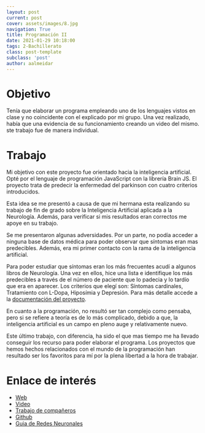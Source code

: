 ```yaml
---
layout: post
current: post
cover: assets/images/8.jpg
navigation: True
title: Programación II
date: 2021-01-29 10:18:00
tags: 2-Bachillerato
class: post-template
subclass: 'post'
author: aalmeidar
---
```


# Objetivo
Tenía que elaborar un programa empleando uno de los lenguajes vistos en clase y no coincidente con el explicado por mi grupo. Una vez realizado, había que una evidencia de su funcionamiento creando un video del mismo. ste trabajo fue de manera individual.

# Trabajo

Mi objetivo con este proyecto fue orientado hacia la inteligencia artificial. Opté por el lenguaje de programación JavaScript con la librería Brain JS. El proyecto trata de predecir la enfermedad del parkinson con cuatro criterios introducidos. 

Esta idea se me presentó a causa de que mi hermana esta realizando su trabajo de fin de grado sobre la Inteligencia Artificial aplicada a la Neurología. Además, para verificar si mis resultados eran correctos me apoye en su trabajo.

Se me presentaron algunas adversidades. Por un parte, no podía acceder a ninguna base de datos médica para poder observar que síntomas eran mas predecibles. Además, era mi primer contacto con la rama de la inteligencia artificial. 

Para poder estudiar que síntomas eran los más frecuentes acudí a algunos libros de Neurología. Una vez en ellos, hice una lista e identifique los más predecibles a través de el número de paciente que lo padecia y lo tardío que era en aparecer. Los criterios que elegí son: Síntomas cardinales, Tratamiento con L-Dopa, Hiposímia y Depresión. Para más detalle accede a la [documentación del proyecto](https://aalmeidar.github.io/parkinJSon/doc.html).

En cuanto a la programación, no resultó ser tan complejo como pensaba, pero si se refiere a teoría es de lo más complicado, debido a que, la inteligencia artificial es un campo en pleno auge y relativamente nuevo.

Este último trabajo, con diferencia, ha sido el que mas tiempo me ha llevado conseguir los recurso para poder elaborar el programa. Los proyectos que hemos hechos relacionados con el mundo de la programación han resultado ser los favoritos para mí por la plena libertad a la hora de trabajar.


# Enlace de interés 

- [Web](https://aalmeidar.github.io/parkinJSon/)
- [Video](https://drive.google.com/file/d/1VR93HKjs7uTgzsNcrPgEE6H1FHAQL2ju/view)
- [Trabajo de compañeros](https://fernandosax.wordpress.com/2021/04/23/programacion-ii-2o-bach-tic/)
- [Github](https://github.com/aalmeidar/aalmeidar.github.io/tree/main/parkinJSon)
- [Guia de Redes Neuronales](https://www.upgrad.com/blog/neural-network-tutorial-step-by-step-guide-for-beginners/)

